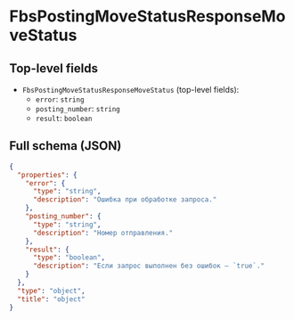 # FbsPostingMoveStatusResponseMoveStatus

## Top-level fields
- `FbsPostingMoveStatusResponseMoveStatus` (top-level fields):
  - `error`: `string`
  - `posting_number`: `string`
  - `result`: `boolean`

## Full schema (JSON)
```json
{
  "properties": {
    "error": {
      "type": "string",
      "description": "Ошибка при обработке запроса."
    },
    "posting_number": {
      "type": "string",
      "description": "Номер отправления."
    },
    "result": {
      "type": "boolean",
      "description": "Если запрос выполнен без ошибок — `true`."
    }
  },
  "type": "object",
  "title": "object"
}
```
